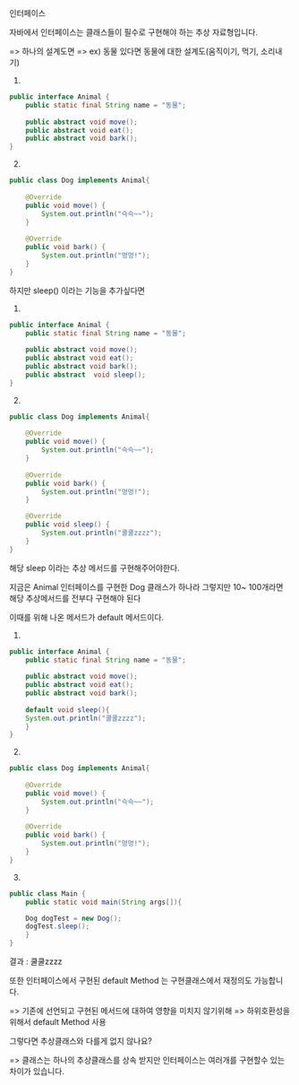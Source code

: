인터페이스

자바에서 인터페이스는 클래스들이 필수로 구현해야 하는 추상 자료형입니다.

=> 하나의 설계도면
=> ex) 동물 있다면 동물에 대한 설계도(움직이기, 먹기, 소리내기)


1.
```java
public interface Animal {
    public static final String name = "동물";
    
    public abstract void move();
    public abstract void eat();
    public abstract void bark();
}
```


2.
```java
public class Dog implements Animal{
    
    @Override
    public void move() {
        System.out.println("슥슥~~");
    }
    
    @Override
    public void bark() {
        System.out.println("멍멍!");
    }
}
```


하지만 sleep() 이라는 기능을 추가싶다면 


1.
```java
public interface Animal {
    public static final String name = "동물";
    
    public abstract void move();
    public abstract void eat();
    public abstract void bark();
    public abstract  void sleep();
}
```

2.
```java
public class Dog implements Animal{
    
    @Override
    public void move() {
        System.out.println("슥슥~~");
    }
    
    @Override
    public void bark() {
        System.out.println("멍멍!");
    }

    @Override
    public void sleep() {
        System.out.println("쿨쿨zzzz");
    }
}
```

해당 sleep 이라는 추상 메서드를 구현해주어야한다.


지금은 Animal 인터페이스를 구현한 Dog 클래스가 하나라 그렇지만 10~ 100개라면 해당 추상메서드를 전부다 구현해야 된다


이때를 위해 나온 메서드가 default 메서드이다.



1.
```java
public interface Animal {
    public static final String name = "동물";
    
    public abstract void move();
    public abstract void eat();
    public abstract void bark();
	
    default void sleep(){
	System.out.println("쿨쿨zzzz");
	}
}
```

2.
```java
public class Dog implements Animal{
    
    @Override
    public void move() {
        System.out.println("슥슥~~");
    }
    
    @Override
    public void bark() {
        System.out.println("멍멍!");
    }
}
```

3. 
```java
public class Main {
	public static void main(String args[]){

	Dog dogTest = new Dog();
	dogTest.sleep();
	}
}
```


결과 : 쿨쿨zzzz



또한 인터페이스에서 구현된 default Method 는 구현클래스에서 재정의도 가능합니다.




=> 기존에 선언되고 구현된 메서드에 대하여 영향을 미치지 않기위해  => 하위호환성을 위해서 default Method 사용




그렇다면 추상클래스와 다를게 없지 않나요?

=>  클래스는 하나의 추상클래스를 상속 받지만 인터페이스는 여러개를 구현할수 있는 차이가 있습니다.



